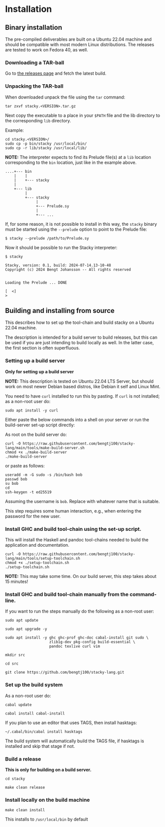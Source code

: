 # Installation

## Binary installation

The pre-compiled deliverables are built on a Ubuntu 22.04 machine and should be compatible with most modern Linux distributions. The releases are tested to work on Fedora 40, as well.

### Downloading a TAR-ball

Go to [the releases page](https://github.com/bengtj100/stacky-lang/releases) and fetch the latest build.

### Unpacking the TAR-ball

When downloaded unpack the file using the `tar` command:

```
tar zxvf stacky.<VERSION>.tar.gz
```

Next copy the executable to a place in your `$PATH` file and the lib directory to the corresponding `lib` directory.

Example:

```
cd stacky.<VERSION>/
sudo cp -p bin/stacky /usr/local/bin/
sudo cp -r lib/stacky /usr/local/lib/
```

**NOTE:** The interpreter expects to find its Prelude file(s) at a `lib` location corresponding to the `bin` location, just like in the example above.

```
....+--- bin
    |    |
    |    +--- stacky
    |
    +--- lib
         |
         +--- stacky
              |
              +--- Prelude.sy
              |
              +--- ...
```

If, for some reason, it is not possible to install in this way, the `stacky` binary must be started using the `--prelude` option to point to the  Prelude file:

```
$ stacky --prelude /path/to/Prelude.sy
```

Now it should be possible to run the Stacky interpreter:

```
$ stacky

Stacky, version: 0.1, build: 2024-07-14.13-10-48
Copyright (c) 2024 Bengt Johansson -- All rights reserved


Loading the Prelude ... DONE

[  <]
> 
```


## Building and installing from source

This describes how to set up the tool-chain and build stacky on a Ubuntu 22.04 machine.

The description is intended for a build server to build releases, but this can be used if you are just intending to build locally as well. In the latter case, the first section is often superfluous.

### Setting up a build server

**Only for setting up a build server**

**NOTE:** This description is tested on Ubuntu 22.04 LTS Server, but should work on most newer Debian based distros, like Debian it self and Linux Mint.

You need to have `curl` installed to run this by pasting. If `curl` is not installed; as a non-root user do:

```
sudo apt install -y curl
```

Either paste the below commands into a shell on your server or run the build-server set-up script directly:

As root on the build server do:
```
curl -O https://raw.githubusercontent.com/bengtj100/stacky-lang/main/tools/make-build-server.sh
chmod +x ./make-build-server
./make-build-server
```

or paste as follows:

```
useradd -m -G sudo -s /bin/bash bob
passwd bob
su bob
cd
ssh-keygen -t ed25519

```

Assuming the username is `bob`. Replace with whatever name that is suitable.

This step requires some human interaction, e.g., when entering the password for the new user.

### Install GHC and build tool-chain using the set-up script.

This will install the Haskell and pandoc tool-chains needed to build the application and documentation.

```
curl -O https://raw.githubusercontent.com/bengtj100/stacky-lang/main/tools/setup-toolchain.sh
chmod +x ./setup-toolchain.sh
./setup-toolchain.sh
```

**NOTE:** This may take some time. On our build server, this step takes about 15 minutes!

### Install GHC and build tool-chain manually from the command-line.

If you want to run the steps manually do the following as a non-root user:

```
sudo apt update

sudo apt upgrade -y

sudo apt install -y ghc ghc-prof ghc-doc cabal-install git sudo \
                    zlib1g-dev pkg-config build-essential \
                    pandoc texlive curl vim

mkdir src

cd src

git clone https://github.com/bengtj100/stacky-lang.git
```

### Set up the build system

As a non-root user do:

```
cabal update

cabal install cabal-install
```

If you plan to use an editor that uses TAGS, then install hasktags:

```
~/.cabal/bin/cabal install hasktags
```

The build system will automatically build the TAGS file, if hasktags is installed and skip that stage if not.

### Build a release

**This is only for building on a build server.**

```
cd stacky

make clean release
```

### Install locally on the build machine

```
make clean install
```

This installs to `/usr/local/bin` by default
